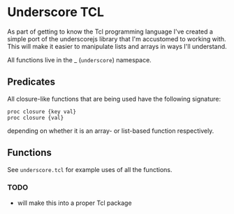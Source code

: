 # Underscore TCL

As part of getting to know the Tcl programming language I've created a simple port of the underscorejs library that I'm accustomed to working with. This will make it easier to manipulate lists and arrays in ways I'll understand. 

All functions live in the _ (`underscore`) namespace. 

## Predicates

All closure-like functions that are being used have the following signature:

    proc closure {key val}
    proc closure {val}
    
depending on whether it is an array- or list-based function respectively.

## Functions

See `underscore.tcl` for example uses of all the functions.

### TODO

* will make this into a proper Tcl package